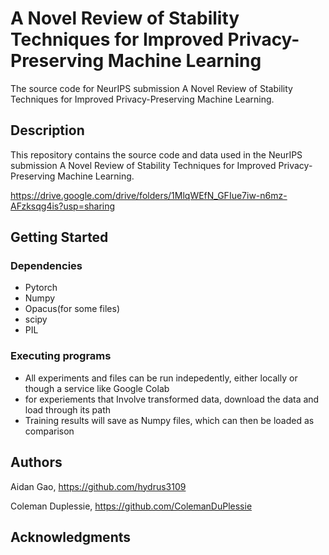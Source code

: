 # A Novel Review of Stability Techniques for Improved Privacy-Preserving Machine Learning

The source code for NeurIPS submission A Novel Review of Stability Techniques for Improved Privacy-Preserving Machine Learning.

## Description

This repository contains the source code and data used in the NeurIPS submission A Novel Review of Stability Techniques for Improved Privacy-Preserving Machine Learning. 

https://drive.google.com/drive/folders/1MlqWEfN_GFIue7iw-n6mz-AFzksqg4is?usp=sharing
## Getting Started

### Dependencies

* Pytorch
* Numpy
* Opacus(for some files)
* scipy
* PIL


### Executing programs

* All experiments and files can be run indepedently, either locally or though a service like Google Colab
* for experiements that Involve transformed data, download the data and load through its path
* Training results will save as Numpy files, which can then be loaded as comparison



## Authors

Aidan Gao, https://github.com/hydrus3109

Coleman Duplessie, https://github.com/ColemanDuPlessie



## Acknowledgments

